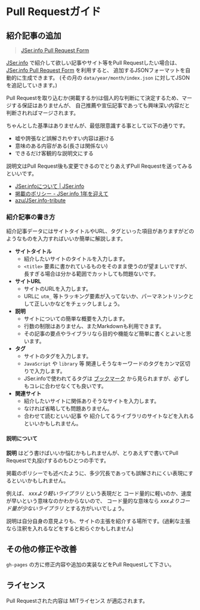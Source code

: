 # Pull Requestガイド

## 紹介記事の追加

> [JSer.info Pull Request Form](http://azu.github.io/JSer.info-tribute/ "JSer.info Pull Request Form")

[JSer.info](http://jser.info/ "JSer.info") で紹介して欲しい記事やサイト等をPull Requestしたい場合は、
[JSer.info Pull Request Form](http://azu.github.io/JSer.info-tribute/ "JSer.info Pull Request Form") を利用すると、
追加するJSONフォーマットを自動的に生成できます。 (その月の `data/year/month/index.json` に対してJSONを追記していきます。)


Pull Requestを取り込むか(掲載するか)は個人的な判断にて決定するため、マージする保証はありませんが、
自己推薦や宣伝記事であっても興味深い内容だと判断されればマージされます。

ちゃんとした基準はありませんが、最低限意識する事として以下の通りです。

* 嘘や誇張など誤解されやすい内容は避ける
* 意味のある内容がある(長さは関係ない)
* できるだけ客観的な説明文にする

説明文はPull Request後も変更できるのでとりあえずPull Requestを送ってみるといいです。

* [JSer.infoについて | JSer.info](http://jser.info/about "JSer.infoについて | JSer.info")
* [掲載のポリシー - JSer.info 1年を迎えて](http://azu.github.io/slide/offline_study/jser_info.html#slide6 "掲載のポリシー")
* [azu/JSer.info-tribute](https://github.com/azu/JSer.info-tribute/ "azu/JSer.info-tribute")

### 紹介記事の書き方

紹介記事データにはサイトタイトルやURL、タグといった項目がありますがどのようなものを入力すればいいか簡単に解説します。

* __サイトタイトル__
    * 紹介したいサイトのタイトルを入力します。
    * `<title>` 要素に書かれているものをそのまま使うのが望ましいですが、長すぎる場合は分かる範囲でカットしても問題ないです。
* __サイトURL__
    * サイトのURLを入力します。
    * URLに `utm_` 等トラッキング要素が入ってないか、パーマネントリンクとして正しいかなどをチェックしましょう。
* __説明__
    * サイトについての簡単な概要を入力します。
    * 行数の制限はありません、またMarkdownも利用できます。
    * その記事の要点やライブラリなら目的や機能など簡単に書くとよいと思います。
* __タグ__
    * サイトのタグを入力します。
    * `JavaScript` や `library` 等 関連しそうなキーワードのタグをカンマ区切りで入力します。
    * JSer.infoで使われてるタグは [ブックマーク](http://b.hatena.ne.jp/efcl/bookmark "ブックマーク") から見られますが、必ずしもコレに合わせなくても良いです。
* __関連サイト__
    * 紹介したいサイトに関係ありそうなサイトを入力します。
    * なければ省略しても問題ありません。
    * 合わせて読むといい記事 や 紹介してるライブラリのサイトなどを入れるといいかもしれません。

#### 説明について

__説明__ はどう書けばいいか悩むかもしれませんが、とりあえずで書いてPull Requestで丸投げするのもひとつの手です。

掲載のポリシーでも述べたように、多少冗長であっても誤解されにくい表現にするといいかもしれません。

例えば、 _xxxより軽いライブラリ_ という表現だと コード量的に軽いのか、速度が早いという意味なのかわからないので、
コード量的な意味なら _xxxよりコード量が少ないライブラリ_ とする方がいいでしょう。

説明は自分自身の意見よりも、サイトの主張を紹介する場所です。(過剰な主張なら注釈を入れるなどをすると和らぐかもしれません)

## その他の修正や改善

`gh-pages` の方に修正内容や追加の実装などをPull Requestして下さい。

## ライセンス

Pull Requestされた内容は MITライセンス が適応されます。